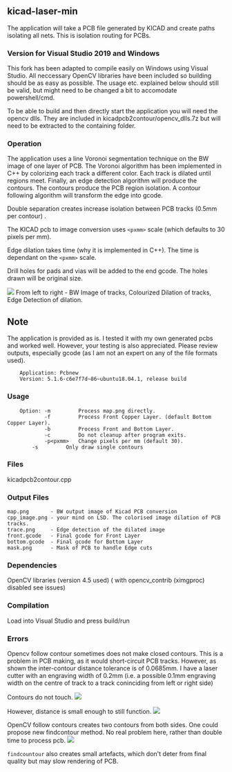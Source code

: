 ## kicad-laser-min

The application will take a PCB file generated by KICAD and create paths isolating all nets.
This is isolation routing for PCBs.

### Version for Visual Studio 2019 and Windows

This fork has been adapted to compile easily on Windows using Visual Studio. All neccessary OpenCV libraries have been included so building should be as easy as possible.
The usage etc. explained below should still be valid, but might need to be changed a bit to accomodate powershell/cmd.

To be able to build and then directly start the application you will need the opencv dlls. They are included in kicadpcb2contour/opencv_dlls.7z but will need to be extracted to the containing folder. 

### Operation
The application uses a line Voronoi segmentation technique on the BW image of one layer of PCB. The Voronoi algorithm has been implemented in C++
by colorizing each track a different color. Each track is dilated until regions meet. Finally, an edge detection algorithm will produce the contours.
The contours produce the PCB region isolation. A contour following algorithm will transform the edge into gcode.

Double separation creates increase isolation between PCB tracks  (0.5mm per contour) .

The KICAD pcb to image conversion uses `<pxmm>` scale (which defaults to 30 pixels per mm).

Edge dilation takes time (why it is implemented in C++). The time is dependant on the `<pxmm>` scale.

Drill holes for pads and vias will be added to the end gcode. The holes drawn will be original size.

<img src="images/output.png">
From left to right - BW Image of tracks, Colourized Dilation of tracks, Edge Detection of dilation.

## Note
The application is provided as is. I tested it with my own generated pcbs and worked well. However, your testing is also appreciated.
Please review outputs, especially gcode (as I am not an expert on any of the file formats used).

```KICAD Version used :
    Application: Pcbnew
    Version: 5.1.6-c6e7f7d~86~ubuntu18.04.1, release build
```

### Usage

```Usage:
    Option: -m         Process map.png directly.
            -f         Process Front Copper Layer. (default Bottom Copper Layer).
            -b         Process Front and Bottom Layer.
            -c         Do not cleanup after program exits.
            -p<pxmm>   Change pixels per mm (default 30).
	    -s	       Only draw single contours 
```

### Files
kicadpcb2contour.cpp

### Output Files
    map.png       - BW output image of Kicad PCB conversion
    cpp_image.png - your mind on LSD. The colorised image dilation of PCB tracks.
    trace.png     - Edge detection of the dilated image
    front.gcode   - Final gcode for Front Layer
    bottom.gcode  - Final gcode for Bottom Layer
    mask.png      - Mask of PCB to handle Edge cuts



### Dependencies
OpenCV libraries (version 4.5 used)  ( with opencv_contrib (ximgproc) disabled see issues)

### Compilation
Load into Visual Studio and press build/run

### Errors

Opencv follow contour sometimes does not make closed contours. This is a problem in PCB making, as it would short-circuit PCB tracks.
However, as shown the inter-contour distance tolerance is of 0.0685mm. I have a laser cutter with an engraving width of 0.2mm (i.e. a
possible 0.1mm engraving width on the centre of track to a track coninciding from left or right side)

Contours do not touch.
<img src="images/error-1.png">

However, distance is small enough to still function.
<img src="images/error-2.png">

OpenCV follow contours creates two contours from both sides.
One could propose new findcontour method. No real problem here, rather than double time to process pcb.
<img src="images/error-3.png">

```findcountour``` also creates small artefacts, which don't deter from final quality but may slow rendering of PCB.
